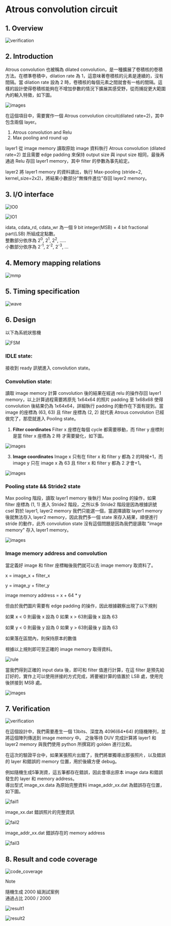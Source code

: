 # **Atrous convolution circuit**

## **1. Overview**
![verification](https://github.com/Rex1110/UVM/assets/123956376/58660f76-d6f2-4be3-8181-c70a36817b14)



## **2. Introduction**

Atrous convolution 也被稱為 dilated convolution，是一種擴展了卷積核的卷積方法。在標準卷積中，dilation rate 為 1，這意味著卷積核的元素是連續的，沒有間隔。當 dilation rate 設為 2 時，卷積核的每個元素之間就會有一格的間隔。這樣的設計使得卷積核能夠在不增加參數的情況下擴展其感受野，從而捕捉更大範圍內的輸入特徵，如下圖。

![images](https://github.com/Rex1110/UVM/assets/123956376/7c641af4-eb03-477f-ba5f-542e3247b4e3)


在這個項目中，需要實作一個 Atrous convolution circuit(dilated rate=2)，其中包含兩個 layer。

1. Atrous convolution and Relu
2. Max pooling and round up

layer1 從 image memory 讀取原始 image 資料執行 Atrous convolution (dilated rate=2) 並且需要 edge padding 來保持 output size 與 input size 相同，最後再通過 Relu 存回 layer1 memory，其中 filter 的參數為事先給定。

layer2 將 layer1 memory 的資料讀出，執行 Max-pooling (stride=2, kernel_size=2x2)，將結果小數部分"無條件進位"存回 layer2 memory。


## **3. I/O interface**

![IO0](https://github.com/Rex1110/UVM/assets/123956376/244f1db9-2fb4-42a2-82b0-50a64c855179)

![IO1](https://github.com/Rex1110/UVM/assets/123956376/25f2c7e2-6860-4534-ade7-76d462a37b1b)


idata, cdata_rd, cdata_wr  為一個 9 bit integer(MSB) + 4 bit fractional part(LSB) 所組成定點數。\
整數部分依序為 2<sup>0</sup>, 2<sup>1</sup>, 2<sup>2</sup>, .....\
小數部分依序為 2<sup>-1</sup>, 2<sup>-2</sup>, 2<sup>-3</sup>, ...

## **4. Memory mapping relations**

![mmp](https://github.com/Rex1110/UVM/assets/123956376/49669dba-0f42-4438-a43f-746629ed2e04)

## **5. Timing specification**

![wave](https://github.com/Rex1110/UVM/assets/123956376/dc4382cb-9ff7-4280-8ca7-25fa5501d97a)

## **6. Design**
以下為系統狀態機

![FSM](https://github.com/Rex1110/UVM/assets/123956376/64958885-8b70-4cba-9f02-5c0c3e3b4a84)

### **IDLE state:**
接收到 ready 訊號進入 convolution state。
### **Convolution state:**
讀取 image memory 計算 convolution 後的結果在經過 relu 的操作存回 layer1 memory，以上計算過程需要將原先 1x64x64 的照片 padding 至 1x68x68 使得 convolution 後結果仍為 1x64x64，詳細執行 padding 的動作在下面有提到。當 image 的座標為 (63, 63) 且 filter 座標為 (2, 2) 就代表 Atrous convolution 已經做完了，那麼就進入 Pooling state。
1. **Filter coordinates**
Filter x 座標在每個 cycle 都需要移動，而 filter y 座標則是當 filter x 座標為 2 時 才需要變化，如下圖。


![images](https://github.com/Rex1110/UVM/assets/123956376/38cb7ce1-12da-455e-9894-dec08e9e16b8)


3. **Image coordinates**
Image x 只有在 filter x 和 filter y 都為 2 的時候+1，而 image y 只在 image x 為 63 且 filter x 和 filter y 都為 2 才會+1。


![images](https://github.com/Rex1110/UVM/assets/123956376/67dbceaa-8986-43f9-aabb-bd50a82db4e1)



### **Pooling state && Stride2 state**
Max pooling 階段，讀取 layer1 memory 後執行 Max pooling 的操作，如果 filter 座標為 (1, 1) 進入 Stride2 階段，之所以多 Stride2 階段是因為根據訊號 csel 對於 layer1, layer2 memory 我們只能選一個，當選擇讀取 layer1 memory 後就無法存入 layer2 memory，因此我們多一個 state 來存入結果，順便進行 stride 的動作，此外 convolution state 沒有這個問題是因為我們是讀取 "image memory" 存入 layer1 memory。

![images](https://github.com/Rex1110/UVM/assets/123956376/2227cff2-2a48-4a60-b5a9-3a12572284c2)



### **Image memory address and convolution**
當定義好 image 和 filter 座標軸後我們就可以去 image memory 取資料了。

x = image_x + filter_x

y = image_y + filter_y

image memory address = x + 64 * y

但由於我們圖片需要有 edge padding 的操作，因此根據觀察出現了以下規則

如果 x < 0 則最後 x 設為 0
如果 x > 63則最後 x 設為 63

如果 y < 0 則最後 y 設為 0
如果 y > 63則最後 y 設為 63

如果落在區間內，則保持原本的數值

根據以上規則即可至正確的 image memory 取得資料。

![rule](https://github.com/Rex1110/UVM/assets/123956376/667fdab1-1377-46e8-bfc8-66c827484153)



當我們得到正確的 input data 後，即可和 filter 值進行計算，在這 filter 是預先給訂好的，實作上可以使用拼接的方式完成，將要被計算的值置於 LSB 處，使用完後拼接到 MSB 處。

![images](https://github.com/Rex1110/UVM/assets/123956376/e860fff5-b208-4d7e-abac-694e4cc30c7c)


## **7. Verification**

![verification](https://github.com/Rex1110/UVM/assets/123956376/11da5c7d-a0b1-488b-87ba-dfb4c33a7ba8)



在這個設計中，我們需要產生一個 13bits、深度為 4096(64*64) 的隨機陣列，並將這個陣列傳送到 image memory 中。 之後等待 DUV 完成計算將 layer1 和 layer2 memory 與我們使用 python 所撰寫的 golden 進行比較。

在這次的驗證平台中，如果某張照片出錯了，我們將單獨導出那張照片，以及錯誤的 layer 和錯誤的 memory 位置，用於後續方便 debug。

例如隨機生成5筆測資，這五筆都存在錯誤，因此會導出原本 image data 和錯誤發生的 layer 和 memory address。\
導出型式 image_xx.data 為原始完整資料 image_addr_xx.dat 為錯誤存在位置，如下圖。

![fail1](https://github.com/Rex1110/UVM/assets/123956376/c176c518-5cec-4a7a-a69e-8910525cb298)


image_xx.dat 錯誤照片的完整資訊

![fail2](https://github.com/Rex1110/UVM/assets/123956376/4900e948-43f1-4070-b551-b4f186e21101)


image_addr_xx.dat 錯誤存在的 memory address 

![fail3](https://github.com/Rex1110/UVM/assets/123956376/a69ac5ce-5e9d-4cb0-9794-2314063a1cde)




## **8. Result and code coverage**


![code_coverage](https://github.com/user-attachments/assets/4d86913b-6c92-4bcf-9058-6749c1840621)


> [!NOTE]
隨機生成 2000 組測試案例 \
通過占比 2000 / 2000


![result1](https://github.com/Rex1110/UVM/assets/123956376/076c60ca-e163-4a76-9a2e-5461f747de52)


![result2](https://github.com/Rex1110/UVM/assets/123956376/3870ad91-a78f-4354-aa79-02ad047efb31)



